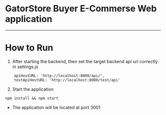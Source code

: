# GatorStore Buyer E-Commerse Web application
---
# How to Run
1. After starting the backend, then set the target backend api url correctly in settings.js
```
    apiHostURL: 'http://localhost:8080/api/',
    testApiHostURL: 'http://localhost:8080/test/api'
```
2. Start the application
```
npm install && npm start
```

- The application will be located at port 3001

